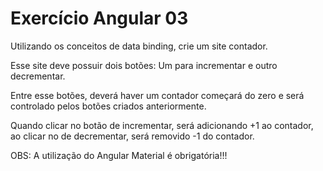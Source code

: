 # Exercício Angular 03

Utilizando os conceitos de data binding, crie um site contador. 

Esse site deve possuir dois botões: Um para incrementar e outro decrementar.

Entre esse botões, deverá haver um contador começará do zero e será controlado pelos botões criados anteriormente. 

Quando clicar no botão de incrementar, será adicionando +1 ao contador, ao clicar no de decrementar, será removido -1 do contador.


OBS: A utilização do Angular Material é obrigatória!!!
